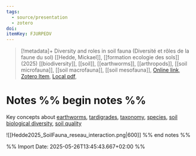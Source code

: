 ```yaml
---
tags:
  - source/presentation
  - zotero
doi: 
itemKey: FJURPEDV
---
```

>[!metadata]+
> Diversity and roles in soil fauna (Diversité et rôles de la faune du sol)
> [[Hedde, Mickael]], 
> [[formation ecologie des sols]] (2025)
> [[biodiversity]], [[soil]], [[earthworms]], [[arthropods]], [[soil microfauna]], [[soil macrofauna]], [[soil mesofauna]], 
> [Online link](), [Zotero Item](zotero://select/library/items/FJURPEDV), [Local pdf](file://C:/Users/aburg/Documents/references/zotero/storage/3L7BEGXS/Hedde_Diversiteroles.pdf), 

# Notes %% begin notes %%
Key concepts about [earthworms](app://obsidian.md/earthworms), [tardigrades](app://obsidian.md/tardigrades), [taxonomy](app://obsidian.md/taxonomy), [species](app://obsidian.md/species), [soil biological diversity](app://obsidian.md/soil%20biological%20diversity), [soil quality](app://obsidian.md/soil%20quality)

![[Hedde2025_SoilFauna_reseau_interaction.png|600]]
%% end notes %%




%% Import Date: 2025-05-26T13:45:43.667+02:00 %%
